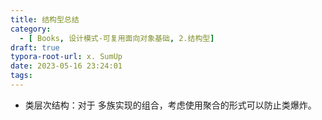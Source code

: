 ```yaml
---
title: 结构型总结
category:
  - [ Books, 设计模式-可复用面向对象基础, 2.结构型]
draft: true
typora-root-url: x. SumUp
date: 2023-05-16 23:24:01
tags:
---
```


* 类层次结构：对于 多族实现的组合，考虑使用聚合的形式可以防止类爆炸。
